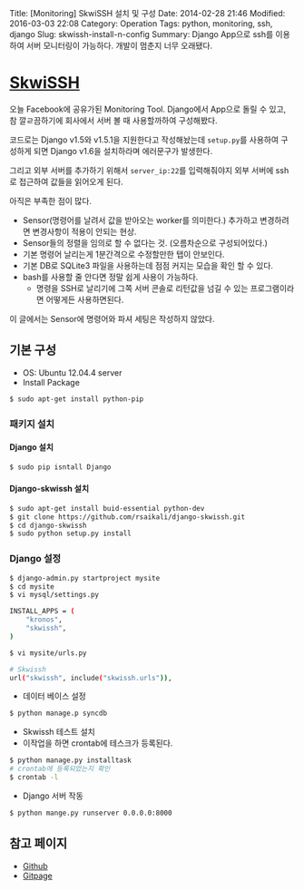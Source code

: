 Title: [Monitoring] SkwiSSH 설치 및 구성
Date: 2014-02-28 21:46
Modified: 2016-03-03 22:08
Category: Operation
Tags: python, monitoring, ssh, django
Slug: skwissh-install-n-config
Summary: Django App으로 ssh를 이용하여 서버 모니터링이 가능하다. 개발이 멈춘지 너무 오래됐다.

[SkwiSSH][skwissh]
=====

오늘 Facebook에 공유가된 Monitoring Tool. Django에서 App으로 돌릴 수 있고, 참 깔ㄹ끔하기에 회사에서 서버 볼 때 사용할까하여 구성해봤다.

코드로는 Django v1.5와  v1.5.1을 지원한다고 작성해놨는데 `setup.py`를 사용하여 구성하게 되면 Django v1.6을 설치하라며 에러문구가 발생한다.

그리고 외부 서버를 추가하기 위해서 `server_ip:22`를 입력해줘야지 외부 서버에 ssh로 접근하여 값들을 읽어오게 된다.

아직은 부족한 점이 많다.

* Sensor(명령어를 날려서 값을 받아오는 worker를 의미한다.) 추가하고 변경하려면 변경사항이 적용이 안되는 현상.
* Sensor들의 정렬을 임의로 할 수 없다는 것. (오름차순으로 구성되어있다.)
* 기본 명령어 날리는게 1분간격으로 수정할만한 탭이 안보인다.
* 기본 DB로 SQLite3 파일을 사용하는데 점점 커지는 모습을 확인 할 수 있다.
* bash를 사용할 줄 안다면 정말 쉽게 사용이 가능하다.
	* 명령을 SSH로 날리기에 그쪽 서버 콘솔로 리턴값을 넘길 수 있는 프로그램이라면 어떻게든 사용하면된다.

이 글에서는 Sensor에 명령어와 파셔 세팅은 작성하지 않았다.

## 기본 구성

* OS: Ubuntu 12.04.4 server
* Install Package

```bash
$ sudo apt-get install python-pip
```

### 패키지 설치

#### Django 설치

```bash
$ sudo pip isntall Django
```

#### Django-skwissh 설치

```bash
$ sudo apt-get install buid-essential python-dev
$ git clone https://github.com/rsaikali/django-skwissh.git
$ cd django-skwissh
$ sudo python setup.py install
```

### Django 설정

``` bash
$ django-admin.py startproject mysite
$ cd mysite
$ vi mysql/settings.py

INSTALL_APPS = (
	"kronos",
	"skwissh",
)

$ vi mysite/urls.py

# Skwissh
url("skwissh", include("skwissh.urls")),
```

* 데이터 베이스 설정

```bash
$ python manage.p syncdb
```

* Skwissh 테스트 설치
* 이작업을 하면 crontab에 테스크가 등록된다.

```bash
$ python manage.py installtask
# crontab에 등록되었는지 확인
$ crontab -l
```

* Django 서버 작동
```bash
$ python mange.py runserver 0.0.0.0:8000
```

## 참고 페이지
* [Github][skwissh]
* [Gitpage](http://rsaikali.github.io/django-skwissh/)

[skwissh]: https://github.com/rsaikali/django-skwissh
